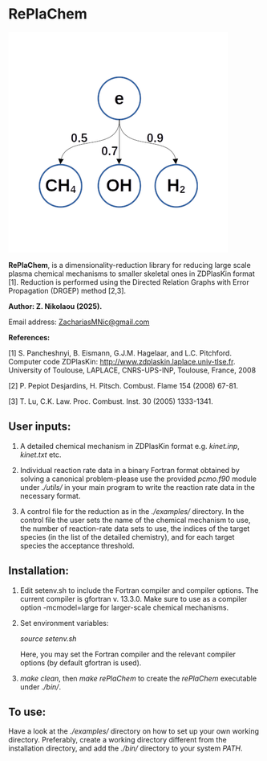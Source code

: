 # RePlaChem

![title](figs/graphicDRG.png)
    
**RePlaChem**, is a dimensionality-reduction library for reducing large scale plasma chemical mechanisms to smaller skeletal ones in ZDPlasKin format [1]. Reduction is performed using the Directed Relation Graphs with Error Propagation (DRGEP) method [2,3]. 

**Author: Z. Nikolaou (2025).** 

Email address: ZachariasMNic@gmail.com

**References:** 

 [1] S. Pancheshnyi, B. Eismann, G.J.M. Hagelaar, and L.C. Pitchford. Computer code ZDPlasKin: http://www.zdplaskin.laplace.univ-tlse.fr. University of Toulouse, LAPLACE, CNRS-UPS-INP, Toulouse, France, 2008

 [2] P. Pepiot Desjardins, H. Pitsch. Combust. Flame 154 (2008) 67-81. 

 [3] T. Lu, C.K. Law. Proc. Combust. Inst. 30 (2005) 1333-1341. 

User inputs:
------------
 1. A detailed chemical mechanism in ZDPlasKin format e.g. *kinet.inp*, *kinet.txt* etc.  

 2. Individual reaction rate data in a binary Fortran format obtained by solving a canonical problem-please use the provided *pcmo.f90* module under *./utils/* in your main program to write the reaction rate data in the necessary format. 

 3. A control file for the reduction as in the *./examples/* directory. In the control file the user sets the name of the chemical mechanism  to use, the number of reaction-rate data sets to use, the indices of the target species (in the list of the detailed chemistry), and for each target species the acceptance threshold.    

Installation: 
-------------

1. Edit setenv.sh to include the Fortran compiler and compiler options. 
   The current compiler is gfortran v. 13.3.0. Make sure to use as a compiler
   option -mcmodel=large for larger-scale chemical mechanisms. 

2. Set environment variables: 
   
   *source setenv.sh*
   

   Here, you may set the Fortran compiler and the relevant compiler options (by default gfortran is used).  

3. *make clean*, then *make rePlaChem* to create the *rePlaChem* executable under *./bin/*.  

To use:
-------

Have a look at the *./examples/* directory on how to set up your own working directory. 
Preferably, create a working directory different from the installation directory, and add the *./bin/* directory to your system *PATH*.  


